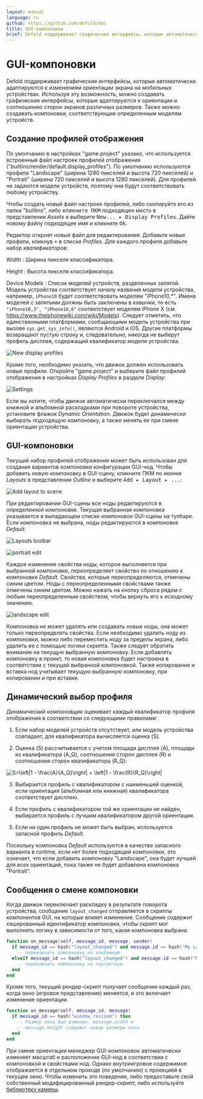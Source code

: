 ```yaml
---
layout: manual
language: ru
github: https://github.com/defold/doc
title: GUI-компоновки
brief: Defold поддерживает графические интерфейсы, которые автоматически адаптируются к изменениям ориентации экрана на мобильных устройствах. В этом документе объясняется, как работает эта возможность.
---
```


# GUI-компоновки

Defold поддерживает графические интерфейсы, которые автоматически адаптируются к изменениям ориентации экрана на мобильных устройствах. Используя эту возможность, можно создавать графические интерфейсы, которые адаптируются к ориентации и соотношению сторон экранов различных размеров. Также можно создавать компоновки, соответствующие определенным моделям устройств.

## Создание профилей отображения

По умолчанию в настройках "game.project" указано, что используется встроенный файл настроек профилей отображения ("builtins/render/default.display_profiles"). По умолчанию используются профили "Landscape" (ширина 1280 пикселей и высота 720 пикселей) и "Portrait" (ширина 720 пикселей и высота 1280 пикселей). Для профилей не задаются модели устройств, поэтому они будут соответствовать любому устройству.

Чтобы создать новый файл настроек профилей, либо скопируйте его из папки "builtins", либо <kbd>кликните ПКМ</kbd> подходящее место в представлении *Assets* и выберите <kbd>New... ▸ Display Profiles</kbd>. Дайте новому файлу подходящее имя и кликните <kbd>Ok</kbd>.

Редактор откроет новый файл для редактирования. Добавьте новые профили, кликнув <kbd>+</kbd> в списке *Profiles*. Для каждого профиля добавьте набор *квалификаторов*:

Width
: Ширина пикселя классификатора.

Height
: Высота пикселя классификатора.

Device Models
: Список моделей устройств, разделенных запятой. Модель устройства соответствует началу названия модели устройства, например, `iPhone10` будет соответствовать моделям "iPhone10,\*". Имена моделей с запятыми должны быть заключены в кавычки, то есть `"iPhone10,3", "iPhone10,6"` соответствует моделям iPhone X (см. https://www.theiphonewiki.com/wiki/Models). Следует отметить, что единственными платформами, сообщающими модель устройства при вызове `sys.get_sys_info()`, являются Android и iOS. Другие платформы возвращают пустую строку и, следовательно, никогда не выберут профиль дисплея, содержащий квалификатор модели устройства.

![New display profiles](/manuals/images/gui-layouts/new_profiles.png)

Кроме того, необходимо указать, что движок должен использовать новые профили. Откройте "game.project" и выберите файл профилей отображения в настройках *Display Profiles* в разделе *Display*:

![Settings](/manuals/images/gui-layouts/settings.png)

Если вы хотите, чтобы движок автоматически переключался между книжной и альбомной раскладками при повороте устройства, установите флажок *Dynamic Orientation*. Движок будет динамически выбирать подходящую компоновку, а также менять ее при смене ориентации устройства.

## GUI-компоновки

Текущий набор профилей отображения может быть использован для создания вариантов компоновки конфигурации GUI-нод. Чтобы добавить новую компоновку в GUI-сцену, кликните ПКМ по иконке *Layouts* в представлении *Outline* и выберите <kbd>Add ▸ Layout ▸ ...</kbd>:

![Add layout to scene](/manuals/images/gui-layouts/add_layout.png)

При редактировании GUI-сцены все ноды редактируются в определенной компоновке. Текущая выбранная компоновка указывается в выпадающем списке компоновок GUI-сцены на тулбаре. Если компоновка не выбрана, ноды редактируются в компоновке *Default*.

![Layouts toolbar](/manuals/images/gui-layouts/toolbar.png)

![portrait edit](/manuals/images/gui-layouts/portrait.png)

Каждое изменение свойства ноды, которое выполняется при выбранной компоновке, _переопределяет_ свойство по отношению к компоновке *Default*. Свойства, которые переопределяются, отмечены синим цветом. Ноды с переопределенными свойствами также отмечены синим цветом. Можно нажать на кнопку сброса рядом с любым переопределенным свойством, чтобы вернуть его к исходному значению.

![landscape edit](/manuals/images/gui-layouts/landscape.png)

Компоновка не может удалять или создавать новые ноды, она может только переопределять свойства. Если необходимо удалить ноду из компоновки, можно либо переместить ноду за пределы экрана, либо удалить ее с помощью логики скрипта. Также следует обратить внимание на текущую выбранную компоновку. Если добавлять компоновку в проект, то новая компоновка будет настроена в соответствии с текущей выбранной компоновкой. Также копирование и вставка нод учитывает текущую выбранную компоновку, при копировании *и* при вставке.

## Динамический выбор профиля

Динамический компоновщик оценивает каждый квалификатор профиля отображения в соответствии со следующими правилами:

1. Если набор моделей устройств отсутствует, или модель устройства совпадает, для квалификатора вычисляется оценка (S).

2. Оценка (S) рассчитывается с учетом площади дисплея (A), площади из квалификатора (A_Q), соотношения сторон дисплея (R) и соотношения сторон квалификатора (R_Q):

<img src="https://latex.codecogs.com/svg.latex?\inline&space;S=\left|1&space;-&space;\frac{A}{A_Q}\right|&space;&plus;&space;\left|1&space;-&space;\frac{R}{R_Q}\right|" title="S=\left|1 - \frac{A}{A_Q}\right| + \left|1 - \frac{R}{R_Q}\right|" />

3. Выбирается профиль с квалификатором с наименьшей оценкой, если ориентация (альбомная или книжная) квалификатора соответствует дисплею.

4. Если профиль с квалификатором той же ориентации не найден, выбирается профиль с лучшим квалификатором другой ориентации.

5. Если ни один профиль не может быть выбран, используется запасной профиль *Default*.

Поскольку компоновка *Default* используется в качестве запасного варианта в runtime, если нет более подходящей компоновки, это означает, что если добавить компоновку "Landscape", она будет лучшей для *всех* ориентаций, пока также не будет добавлена компоновка "Portrait".

## Сообщения о смене компоновки

Когда движок переключает раскладку в результате поворота устройства, сообщение `layout_changed` отправляется в скрипты компонентов GUI, на которые влияет изменение. Сообщение содержит хэшированный идентификатор компоновки, чтобы скрипт мог выполнять логику в зависимости от того, какая компоновка выбрана:

```lua
function on_message(self, message_id, message, sender)
  if message_id == hash("layout_changed") and message.id == hash("My Landscape") then
    -- переключить компоновку на альбомную
  elseif message_id == hash("layout_changed") and message.id == hash("My Portrait") then
    -- переключить компоновку на портретную
  end
end
```

Кроме того, текущий рендер-скрипт получает сообщение каждый раз, когда окно (игровое представление) меняется, и это включает изменение ориентации.

```lua
function on_message(self, message_id, message)
  if message_id == hash("window_resized") then
    -- Размер окна был изменен. message.width и
    -- message.height содержат новые размеры окна.
  end
end
```

При смене ориентации менеджер GUI-компоновок автоматически изменяет масштаб и расположение GUI-нод в соответствии с компоновкой и свойствами нод. Однако внутриигровое содержимое отображается в отдельном проходе (по умолчанию) с проекцией в текущее окно. Чтобы изменить это поведение, либо предоставьте свой собственный модифицированный рендер-скрипт, либо используйте [библиотеку камеры](/assets/).
